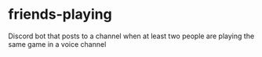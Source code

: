 # friends-playing
Discord bot that posts to a channel when at least two people are playing the same game in a voice channel
